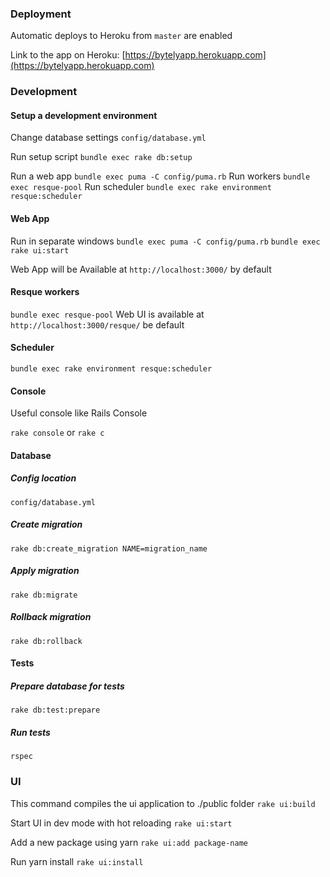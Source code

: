 ### Deployment
Automatic deploys to Heroku from `master` are enabled

Link to the app on Heroku: [https://bytelyapp.herokuapp.com](https://bytelyapp.herokuapp.com)

### Development
#### Setup a development environment
Change database settings 
`config/database.yml`

Run setup script ```bundle exec rake db:setup```

Run a web app ```bundle exec puma -C config/puma.rb```
Run workers ```bundle exec resque-pool```
Run scheduler ```bundle exec rake environment resque:scheduler```

#### Web App
Run in separate windows
```bundle exec puma -C config/puma.rb```
```bundle exec rake ui:start```

Web App will be Available at `http://localhost:3000/` by default

#### Resque workers
```bundle exec resque-pool```
Web UI is available at `http://localhost:3000/resque/` be default

#### Scheduler
```bundle exec rake environment resque:scheduler```

#### Console
Useful console like Rails Console

```rake console``` or ```rake c```

#### Database
##### Config location
`config/database.yml`

##### Create migration
```rake db:create_migration NAME=migration_name```

##### Apply migration
```rake db:migrate```

##### Rollback migration
```rake db:rollback```

#### Tests

##### Prepare database for tests
```rake db:test:prepare```

##### Run tests
```rspec```


### UI
This command compiles the ui application to ./public folder
```rake ui:build```

Start UI in dev mode with hot reloading
```rake ui:start```

Add a new package using yarn
```rake ui:add package-name```

Run yarn install
```rake ui:install```
